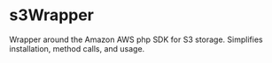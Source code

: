 s3Wrapper
=========

Wrapper around the Amazon AWS php SDK for S3 storage. Simplifies installation, method calls, and usage.
